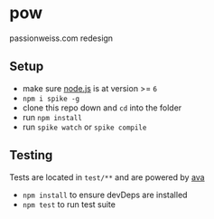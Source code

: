 # pow

passionweiss.com redesign

## Setup

- make sure [node.js](http://nodejs.org) is at version >= `6`
- `npm i spike -g`
- clone this repo down and `cd` into the folder
- run `npm install`
- run `spike watch` or `spike compile`

## Testing
Tests are located in `test/**` and are powered by [ava](https://github.com/sindresorhus/ava)
- `npm install` to ensure devDeps are installed
- `npm test` to run test suite
